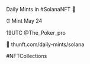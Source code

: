 Daily Mints in #SolanaNFT 🚀

⏰ Mint May 24

19UTC @The_Poker_pro

🔗 thunft.com/daily-mints/solana

#NFTCollections